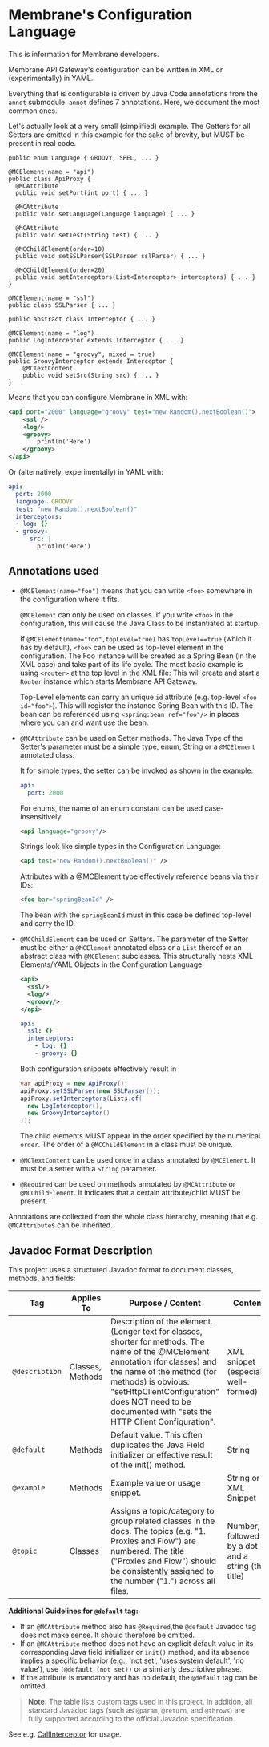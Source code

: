 # Membrane's Configuration Language

This is information for Membrane developers.

Membrane API Gateway's configuration can be written in XML or (experimentally) in YAML.

Everything that is configurable is driven by Java Code annotations from the `annot` submodule. `annot` defines 7 annotations. Here, we document the most common ones.

Let's actually look at a very small (simplified) example. The Getters for all Setters are omitted in this example for the sake of brevity, but MUST be present in real code.

```
public enum Language { GROOVY, SPEL, ... }

@MCElement(name = "api")
public class ApiProxy {
  @MCAttribute
  public void setPort(int port) { ... }

  @MCAttribute
  public void setLanguage(Language language) { ... }
  
  @MCAttribute
  public void setTest(String test) { ... }

  @MCChildElement(order=10)
  public void setSSLParser(SSLParser sslParser) { ... }
  
  @MCChildElement(order=20)
  public void setInterceptors(List<Interceptor> interceptors) { ... }
}

@MCElement(name = "ssl")
public class SSLParser { ... }

public abstract class Interceptor { ... }

@MCElement(name = "log")
public LogInterceptor extends Interceptor { ... }

@MCElement(name = "groovy", mixed = true)
public GroovyInterceptor extends Interceptor {
    @MCTextContent
    public void setSrc(String src) { ... }
}
```

Means that you can configure Membrane in XML with:
```xml
<api port="2000" language="groovy" test="new Random().nextBoolean()">
    <ssl />
    <log/>
    <groovy>
        println('Here')
    </groovy>
</api>
```
Or (alternatively, experimentally) in YAML with:
```yaml
api:
  port: 2000
  language: GROOVY
  test: "new Random().nextBoolean()"
  interceptors:
  - log: {}
  - groovy:
      src: |
        println('Here')
```

## Annotations used
* `@MCElement(name="foo")` means that you can write `<foo>` somewhere in the configuration where it fits.

  `@MCElement` can only be used on classes. If you write `<foo>` in the configuration, this will cause the Java Class to be instantiated at startup.

  If `@MCElement(name="foo",topLevel=true)` has `topLevel==true` (which it has by default), `<foo>` can be used as top-level element in the configuration. The Foo instance will be created as a Spring Bean (in the XML case) and take part of its life cycle. The most basic example is using `<router>` at the top level in the XML file: This will create and start a `Router` instance which starts Membrane API Gateway.

  Top-Level elements can carry an unique `id` attribute (e.g. top-level `<foo id="foo">`). This will register the instance Spring Bean with this ID. The bean can be referenced using `<spring:bean ref="foo"/>` in places where you can and want use the bean.
 
* `@MCAttribute` can be used on Setter methods. The Java Type of the Setter's parameter must be a simple type, enum, String or a `@MCElement` annotated class.

  It for simple types, the setter can be invoked as shown in the example:
  ```yaml
  api:
    port: 2000
  ```
  For enums, the name of an enum constant can be used case-insensitively:
  ```xml
  <api language="groovy"/>
  ```
  
  Strings look like simple types in the Configuration Language:
  ```xml
  <api test="new Random().nextBoolean()" />
  ```
  
  Attributes with a @MCElement type effectively reference beans via their IDs:
  ```xml
  <foo bar="springBeanId" />
  ```
  The bean with the `springBeanId` must in this case be defined top-level and carry the ID.
* `@MCChildElement` can be used on Setters. The parameter of the Setter must be either a `@MCElement` 
 annotated class or a `List` thereof or an abstract class with `@MCElement` subclasses.
  This structurally nests XML Elements/YAML Objects in the Configuration Language:
  ```xml
  <api>
    <ssl/>
    <log/>
    <groovy/>
  </api>
  ```
  ```yaml
  api:
    ssl: {}
    interceptors:
      - log: {}
      - groovy: {}
  ```
  Both configuration snippets effectively result in
  ```java
  var apiProxy = new ApiProxy();
  apiProxy.setSSLParser(new SSLParser());
  apiProxy.setInterceptors(Lists.of(
    new LogInterceptor(),
    new GroovyInterceptor()
  ));
  ```
  The child elements MUST appear in the order specified by the numerical `order`. The order of a `@MCChildElement` in a class must be unique.

* `@MCTextContent` can be used once in a class annotated by `@MCElement`. It must be a setter with a `String` parameter.
* `@Required` can be used on methods annotated by `@MCAttribute` or `@MCChildElement`. It indicates that a certain attribute/child MUST be present.
  
Annotations are collected from the whole class hierarchy, meaning that e.g. `@MCAttribute`s can be inherited.

## Javadoc Format Description

This project uses a structured Javadoc format to document classes, methods, and fields:

| Tag            | Applies To       | Purpose / Content                                                                                                                                                                                                                                                                          | Content                                            |
|----------------|------------------|--------------------------------------------------------------------------------------------------------------------------------------------------------------------------------------------------------------------------------------------------------------------------------------------|----------------------------------------------------|
| `@description` | Classes, Methods | Description of the element. (Longer text for classes, shorter for methods. The name of the @MCElement annotation (for classes) and the name of the method (for methods) is obvious: "setHttpClientConfiguration" does NOT need to be documented with "sets the HTTP Client Configuration". | XML snippet (especially: well-formed)              |
| `@default`     | Methods          | Default value. This often duplicates the Java Field initializer or effective result of the init() method.                                                                                                                                                                                  | String                                             |
| `@example`     | Methods          | Example value or usage snippet.                                                                                                                                                                                                                                                            | String or XML Snippet                              |
| `@topic`       | Classes          | Assigns a topic/category to group related classes in the docs. The topics (e.g. "1. Proxies and Flow") are numbered. The title ("Proxies and Flow") should be consistently assigned to the number ("1.") across all files.                                                                 | Number, followed by a dot and a string (the title) |

**Additional Guidelines for `@default` tag:**

* If an `@MCAttribute` method also has `@Required`,the `@default` Javadoc tag does not make sense. It should therefore be omitted.
*   If an `@MCAttribute` method does not have an explicit default value in its corresponding Java field initializer or `init()` method, and its absence implies a specific behavior (e.g., 'not set', 'uses system default', 'no value'), use `(@default (not set))` or a similarly descriptive phrase.
*   If the attribute is mandatory and has no default, the `@default` tag can be omitted.

> **Note:**
> The table lists custom tags used in this project. In addition, all standard Javadoc tags (such as `@param`, `@return`,
> and `@throws`) are fully supported according to the official Javadoc specification.

See e.g. [CallInterceptor](../core/src/main/java/com/predic8/membrane/core/interceptor/flow/CallInterceptor.java) for usage.